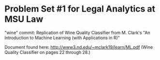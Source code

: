 # Problem Set #1 for Legal Analytics at MSU Law

"wine" commit:
Replication of Wine Quality Classifier from M. Clark's "An Introduction to Machine Learning (with Applications in R)"

Document found here: http://www3.nd.edu/~mclark19/learn/ML.pdf (Wine Quality Classifier on pages 22 through 28.)

